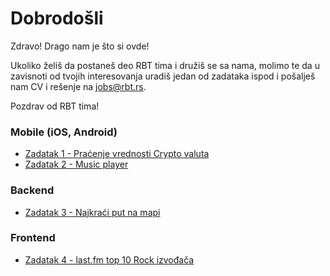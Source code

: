 # Dobrodošli

Zdravo! Drago nam je što si ovde!

Ukoliko želiš da postaneš deo RBT tima i družiš se sa nama, molimo te da u zavisnoti od tvojih interesovanja uradiš jedan od zadataka ispod i pošalješ nam CV i rešenje na <jobs@rbt.rs>. 

Pozdrav od RBT tima!

### Mobile (iOS, Android)

- [Zadatak 1 - Praćenje vrednosti Crypto valuta](assignments/assignment1.md)
- [Zadatak 2 - Music player](assignments/assignment2.md)

### Backend

- [Zadatak 3 - Najkraći put na mapi](assignments/assignment3.md)

### Frontend

- [Zadatak 4 - last.fm  top 10 Rock izvođača](assignments/assignment4.md)